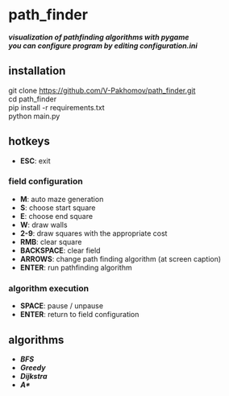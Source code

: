 # path_finder
***visualization of pathfinding algorithms with pygame***  
***you can configure program by editing configuration.ini***

## installation
git clone https://github.com/V-Pakhomov/path_finder.git  
cd path_finder  
pip install -r requirements.txt  
python main.py  

## hotkeys
* **ESC**: exit
### field configuration
* **M**: auto maze generation
* **S**: choose start square  
* **E**: choose end square
* **W**: draw walls
* **2-9**: draw squares with the appropriate cost
* **RMB**: clear square
* **BACKSPACE**: clear field
* **ARROWS**: change path finding algorithm (at screen caption)
* **ENTER**: run pathfinding algorithm
### algorithm execution
* **SPACE**: pause / unpause
* **ENTER**: return to field configuration

## algorithms
* ***BFS***
* ***Greedy***
* ***Dijkstra***
* ***A\****
